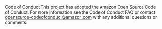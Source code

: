 Code of Conduct
This project has adopted the Amazon Open Source Code of Conduct. For more information see the Code of Conduct FAQ or contact opensource-codeofconduct@amazon.com with any additional questions or comments.